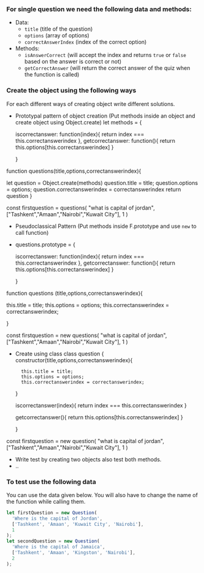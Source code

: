 ### For single question we need the following data and methods:

- Data:
  - `title` (title of the question)
  - `options` (array of options)
  - `correctAnswerIndex` (index of the correct option)
- Methods:
  - `isAnswerCorrect` (will accept the index and returns `true` or `false` based on the answer is correct or not)
  - `getCorrectAnswer` (will return the correct answer of the quiz when the function is called)

### Create the object using the following ways

For each different ways of creating object write different solutions.

- Prototypal pattern of object creation (Put methods inside an object and create object using Object.create)
  let methods = {

    iscorrectanswer: function(index){
        return index === this.correctanswerindex
    },
    getcorrectanswer: function(){
        return this.options[this.correctanswerindex]
    }
    
    }

function questions(title,options,correctanswerindex){

let question = Object.create(methods)
question.title = title;
question.options = options;
question.correctanswerindex = correctanswerindex
return question
}



const firstquestion = questions(
"what is capital of jordan",
["Tashkent","Amaan","Nairobi","Kuwait City"],
1
)
- Pseudoclassical Pattern (Put methods inside F.prototype and use `new` to call function)
- questions.prototype = { 

    iscorrectanswer: function(index){
        return index === this.correctanswerindex
    },
    getcorrectanswer: function(){
        return this.options[this.correctanswerindex]
    }
    
    }

function questions (title,options,correctanswerindex){

this.title = title;
this.options = options;
this.correctanswerindex = correctanswerindex;

}



const firstquestion = new questions(
"what is capital of jordan",
["Tashkent","Amaan","Nairobi","Kuwait City"],
1
)
- Create using class
class question {
    constructor(title,options,correctanswerindex){

        this.title = title;
        this.options = options;
        this.correctanswerindex = correctanswerindex;
    }

    iscorrectanswer(index){
        return index === this.correctanswerindex
    }

    getcorrectanswer(){
        return this.options[this.correctanswerindex]
    }
    
    }




const firstquestion = new question(
"what is capital of jordan",
["Tashkent","Amaan","Nairobi","Kuwait City"],
1
)
- Write test by creating two objects also test both methods.
- ..

### To test use the following data

You can use the data given below. You will also have to change the name of the function while calling them.

```js
let firstQuestion = new Question(
  'Where is the capital of Jordan',
  ['Tashkent', 'Amaan', 'Kuwait City', 'Nairobi'],
  1
);
let secondQuestion = new Question(
  'Where is the capital of Jamaica',
  ['Tashkent', 'Amaan', 'Kingston', 'Nairobi'],
  2
);
```
